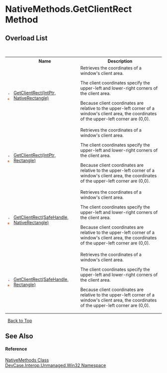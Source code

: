 # NativeMethods.GetClientRect Method 
 


## Overload List
&nbsp;<table><tr><th></th><th>Name</th><th>Description</th></tr><tr><td>![Public method](media/pubmethod.gif "Public method")![Static member](media/static.gif "Static member")</td><td><a href="M_DevCase_Interop_Unmanaged_Win32_NativeMethods_GetClientRect">GetClientRect(IntPtr, NativeRectangle)</a></td><td>
Retrieves the coordinates of a window's client area. 

 The client coordinates specify the upper-left and lower-right corners of the client area. 

 Because client coordinates are relative to the upper-left corner of a window's client area, the coordinates of the upper-left corner are (0,0).</td></tr><tr><td>![Public method](media/pubmethod.gif "Public method")![Static member](media/static.gif "Static member")</td><td><a href="M_DevCase_Interop_Unmanaged_Win32_NativeMethods_GetClientRect_1">GetClientRect(IntPtr, Rectangle)</a></td><td>
Retrieves the coordinates of a window's client area. 

 The client coordinates specify the upper-left and lower-right corners of the client area. 

 Because client coordinates are relative to the upper-left corner of a window's client area, the coordinates of the upper-left corner are (0,0).</td></tr><tr><td>![Public method](media/pubmethod.gif "Public method")![Static member](media/static.gif "Static member")</td><td><a href="M_DevCase_Interop_Unmanaged_Win32_NativeMethods_GetClientRect_2">GetClientRect(SafeHandle, NativeRectangle)</a></td><td>
Retrieves the coordinates of a window's client area. 

 The client coordinates specify the upper-left and lower-right corners of the client area. 

 Because client coordinates are relative to the upper-left corner of a window's client area, the coordinates of the upper-left corner are (0,0).</td></tr><tr><td>![Public method](media/pubmethod.gif "Public method")![Static member](media/static.gif "Static member")</td><td><a href="M_DevCase_Interop_Unmanaged_Win32_NativeMethods_GetClientRect_3">GetClientRect(SafeHandle, Rectangle)</a></td><td>
Retrieves the coordinates of a window's client area. 

 The client coordinates specify the upper-left and lower-right corners of the client area. 

 Because client coordinates are relative to the upper-left corner of a window's client area, the coordinates of the upper-left corner are (0,0).</td></tr></table>&nbsp;
<a href="#nativemethods.getclientrect-method">Back to Top</a>

## See Also


#### Reference
<a href="T_DevCase_Interop_Unmanaged_Win32_NativeMethods">NativeMethods Class</a><br /><a href="N_DevCase_Interop_Unmanaged_Win32">DevCase.Interop.Unmanaged.Win32 Namespace</a><br />